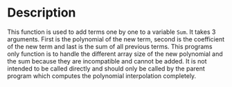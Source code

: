 # Description
This function is used to add terms one by one to a variable `Sum`. It takes 3
arguments. First is the polynomial of the new term, second is the coefficient of
the new term and last is the sum of all previous terms. This programs only
function is to handle the different array size of the new polynomial and the sum
because they are incompatible and cannot be added.
It is not intended to be called directly and should only be called by the parent
program which computes the polynomial interpolation completely.
